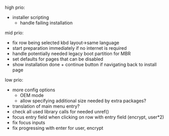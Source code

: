high prio:

* installer scripting
    * handle failing installation

mid prio:

* fix row being selected kbd layout->same language
* start preparation immediately if no internet is required
* handle potentially needed legacy boot partition for MBR
* set defaults for pages that can be disabled
* show installation done + continue button if navigating back to install page

low prio:

* more config options
    * OEM mode
    * allow specifying additional size needed by extra packages?
* translation of main menu entry?
* check all used library calls for needed unref()
* focus entry field when clicking on row with entry field (encrypt, user*2)
* fix focus inputs
* fix progressing with enter for user, encrypt
